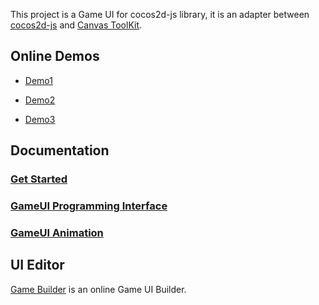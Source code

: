 This project is a Game UI for cocos2d-js library, it is an adapter between [cocos2d-js](http://www.cocos2d-x.org/wiki/Cocos2d-JS) and [Canvas ToolKit](https://github.com/drawapp8/cantk).

Online Demos
--------------------

* [Demo1](http://gameui.duapp.com/cocos2djs/demo1/)

* [Demo2](http://gameui.duapp.com/cocos2djs/demo2/)

* [Demo3](http://gameui.duapp.com/cocos2djs/demo3/)

Documentation
--------------------
### [Get Started](https://github.com/drawapp8/gameui-for-cocos2d-js/wiki/GetStarted)

### [GameUI Programming Interface](https://github.com/drawapp8/gameui-common/wiki/GameUI-Programming-Interface)

### [GameUI Animation](https://github.com/drawapp8/gameui-common/wiki/GameUI-Animation)


UI Editor
--------------------

[Game Builder](http://gamebuilder.duapp.com) is an online Game UI Builder.

